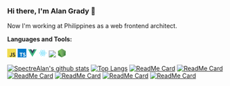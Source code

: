 ### Hi there, I'm Alan Grady 👋

Now I'm working at Philippines as a web frontend architect.

**Languages and Tools:**  

<code><img height="20" src="https://raw.githubusercontent.com/github/explore/80688e429a7d4ef2fca1e82350fe8e3517d3494d/topics/javascript/javascript.png"></code>
<code><img height="20" src="https://raw.githubusercontent.com/github/explore/80688e429a7d4ef2fca1e82350fe8e3517d3494d/topics/typescript/typescript.png"></code>
<code><img height="20" src="https://raw.githubusercontent.com/github/explore/80688e429a7d4ef2fca1e82350fe8e3517d3494d/topics/vue/vue.png"></code>
<code><img height="20" src="https://raw.githubusercontent.com/github/explore/80688e429a7d4ef2fca1e82350fe8e3517d3494d/topics/react/react.png"></code>
<code><img height="20" src="https://avatars1.githubusercontent.com/u/14101776?s=200&v=4"></code>
<code><img height="20" src="https://raw.githubusercontent.com/github/explore/80688e429a7d4ef2fca1e82350fe8e3517d3494d/topics/nodejs/nodejs.png"></code>

[![SpectreAlan's github stats](https://github-readme-stats.vercel.app/api?username=SpectreAlan&show_icons=true&theme=radical)](https://997.dog)
[![Top Langs](https://github-readme-stats.vercel.app/api/top-langs/?username=SpectreAlan&layout=compact&hide_border=true)](https://997.dog)
[![ReadMe Card](https://github-readme-stats.vercel.app/api/pin/?username=SpectreAlan&repo=blog_nextjs&theme=chartreuse-dark)](https://github.com/SpectreAlan/blog_nextjs)
[![ReadMe Card](https://github-readme-stats.vercel.app/api/pin/?username=SpectreAlan&repo=blog_admin&theme=chartreuse-dark)](https://github.com/SpectreAlan/blog_admin)
[![ReadMe Card](https://github-readme-stats.vercel.app/api/pin/?username=SpectreAlan&repo=blog-server&theme=chartreuse-dark)](https://github.com/SpectreAlan/blog-server)
[![ReadMe Card](https://github-readme-stats.vercel.app/api/pin/?username=SpectreAlan&repo=SpectreAlan.github.io&theme=chartreuse-dark)](https://github.com/SpectreAlan/SpectreAlan.github.io)
[![ReadMe Card](https://github-readme-stats.vercel.app/api/pin/?username=SpectreAlan&repo=cloud-music&theme=blueberry)](https://github.com/SpectreAlan/cloud-music)
[![ReadMe Card](https://github-readme-stats.vercel.app/api/pin/?username=SpectreAlan&repo=note&theme=blueberry)](https://github.com/SpectreAlan/note)
